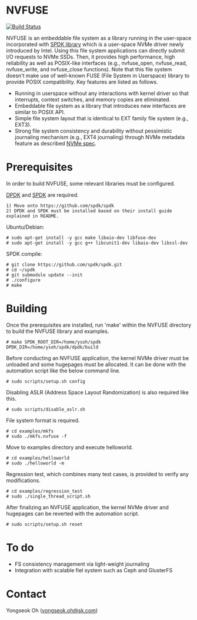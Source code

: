 NVFUSE
======

[![Build Status](https://travis-ci.org/nvfuse/nvfuse.svg?branch=master)](https://travis-ci.org/nvfuse/nvfuse)

NVFUSE is an embeddable file system as a library running in the user-space incorporated with [SPDK library](https://github.com/spdk/spdk) which is a user-space NVMe driver newly introduced by Intel. Using this file system applications can directly submit I/O requests to NVMe SSDs. Then, it provides high performance, high reliability as well as POSIX-like interfaces (e.g., nvfuse_open, nvfuse_read, nvfuse_write, and nvfuse_close functions). Note that this file system doesn't make use of well-known FUSE (File System in Userspace) library to provide POSIX compatibility. Key features are listed as follows.

 - Running in userspace without any interactions with kernel driver so that interrupts, context switches, and memory copies are eliminated. 
 - Embeddable file system as a library that introduces new interfaces are similar to POSIX API.
 - Simple file system layout that is identical to EXT family file system (e.g., EXT3).
 - Strong file system consistency and durability without pessimistic journaling mechanism (e.g., EXT4 journaling) through NVMe metadata feature as described [NVMe spec](http://nvmexpress.org/wp-content/uploads/NVM_Express_1_2_Gold_20141209.pdf). 

Prerequisites
=============
In order to build NVFUSE, some relevant libraries must be configured. 

[DPDK](http://dpdk.org/doc/quick-start) and [SPDK](https://github.com/spdk/spdk) are required.

    1) Move onto https://github.com/spdk/spdk
    2) DPDK and SPDK must be installed based on their install guide explained in README.

Ubuntu/Debian:
	
    # sudo apt-get install -y gcc make libaio-dev libfuse-dev
	# sudo apt-get install -y gcc g++ libcunit1-dev libaio-dev libssl-dev

SPDK compile:

	# git clone https://github.com/spdk/spdk.git
	# cd ~/spdk
	# git submodule update --init
	# ./configure
	# make



Building
========

Once the prerequisites are installed, run 'make' within the NVFUSE directory to build the NVFUSE library and examples.

    # make SPDK_ROOT_DIR=/home/ysoh/spdk DPDK_DIR=/home/ysoh/spdk/dpdk/build

Before conducting an NVFUSE application, the kernel NVMe driver must be unloaded and some hugepages must be allocated. It can be done with the automation script like the below command line.

    # sudo scripts/setup.sh config

Disabling ASLR (Address Space Layout Randomization) is also required like this.

	# sudo scripts/disable_aslr.sh

File system format is required.

	# cd examples/mkfs
	# sudo ./mkfs.nvfuse -f

Move to examples directory and execute helloworld. 

    # cd examples/helloworld
    # sudo ./helloworld -m

Regression test, which combines many test cases, is provided to verify any modifications.

    # cd examples/regression_test
    # sudo ./single_thread_script.sh

After finalizing an NVFUSE application, the kernel NVMe driver and hugepages can be reverted with the automation script.

    # sudo scripts/setup.sh reset

To do
=====

 - FS consistency management via light-weight journaling
 - Integration with scalable fiel system such as Ceph and GlusterFS

Contact
=======
Yongseok Oh (yongseok.oh@sk.com)
